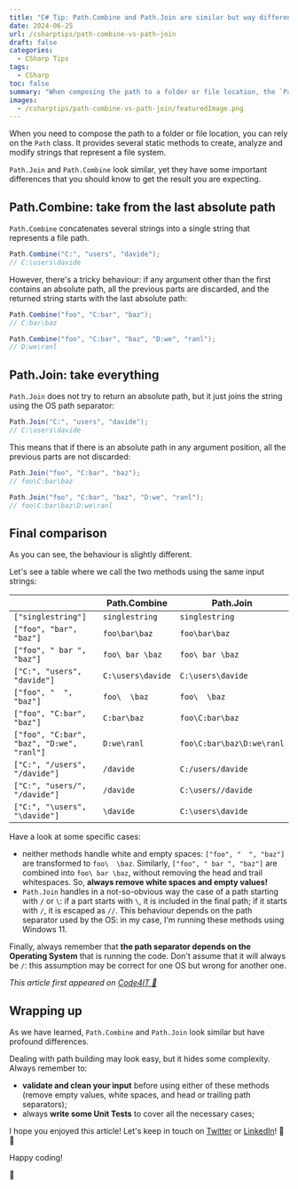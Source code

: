 ```yaml
---
title: "C# Tip: Path.Combine and Path.Join are similar but way different."
date: 2024-06-25
url: /csharptips/path-combine-vs-path-join
draft: false
categories:
  - CSharp Tips
tags:
  - CSharp
toc: false
summary: "When composing the path to a folder or file location, the `Path` class can come in handy. `Path.Join` and `Path.Combine` may look similar, but their behavior differ in an unexpected way."
images:
  - /csharptips/path-combine-vs-path-join/featuredImage.png
---
```


When you need to compose the path to a folder or file location, you can rely on the `Path` class. It provides several static methods to create, analyze and modify strings that represent a file system.

`Path.Join` and `Path.Combine` look similar, yet they have some important differences that you should know to get the result you are expecting.

## Path.Combine: take from the last absolute path

`Path.Combine` concatenates several strings into a single string that represents a file path.

```cs
Path.Combine("C:", "users", "davide");
// C:\users\davide
```

However, there's a tricky behaviour: if any argument other than the first contains an absolute path, all the previous parts are discarded, and the returned string starts with the last absolute path:

```cs
Path.Combine("foo", "C:bar", "baz");
// C:bar\baz

Path.Combine("foo", "C:bar", "baz", "D:we", "ranl");
// D:we\ranl
```

## Path.Join: take everything

`Path.Join` does not try to return an absolute path, but it just joins the string using the OS path separator:

```cs
Path.Join("C:", "users", "davide");
// C:\users\davide
```

This means that if there is an absolute path in any argument position, all the previous parts are not discarded:

```cs
Path.Join("foo", "C:bar", "baz");
// foo\C:bar\baz

Path.Join("foo", "C:bar", "baz", "D:we", "ranl");
// foo\C:bar\baz\D:we\ranl
```

## Final comparison

As you can see, the behaviour is slightly different.

Let's see a table where we call the two methods using the same input strings:

|                                           | **Path.Combine**  | **Path.Join**             |
| ----------------------------------------- | ----------------- | ------------------------- |
| `["singlestring"]`                        | `singlestring`    | `singlestring`            |
| `["foo", "bar", "baz"]`                   | `foo\bar\baz`     | `foo\bar\baz`             |
| `["foo", " bar ", "baz"]`                 | `foo\ bar \baz`   | `foo\ bar \baz`           |
| `["C:", "users", "davide"]`               | `C:\users\davide` | `C:\users\davide`         |
| `["foo", "  ", "baz"]`                    | `foo\  \baz`      | `foo\  \baz`              |
| `["foo", "C:bar", "baz"]`                 | `C:bar\baz`       | `foo\C:bar\baz`           |
| `["foo", "C:bar", "baz", "D:we", "ranl"]` | `D:we\ranl`       | `foo\C:bar\baz\D:we\ranl` |
| `["C:", "/users", "/davide"]`             | `/davide`         | `C:/users/davide`         |
| `["C:", "users/", "/davide"]`             | `/davide`         | `C:\users//davide`        |
| `["C:", "\users", "\davide"]`             | `\davide`         | `C:\users\davide`         |

Have a look at some specific cases:

- neither methods handle white and empty spaces: `["foo", "  ", "baz"]` are transformed to `foo\  \baz`. Similarly, `["foo", " bar ", "baz"]` are combined into `foo\ bar \baz`, without removing the head and trail whitespaces. So, **always remove white spaces and empty values!**
- `Path.Join` handles in a not-so-obvious way the case of a path starting with `/` or `\`: if a part starts with `\`, it is included in the final path; if it starts with `/`, it is escaped as `//`. This behaviour depends on the path separator used by the OS: in my case, I'm running these methods using Windows 11.

Finally, always remember that **the path separator depends on the Operating System** that is running the code. Don't assume that it will always be `/`: this assumption may be correct for one OS but wrong for another one.

_This article first appeared on [Code4IT 🐧](https://www.code4it.dev/)_

## Wrapping up

As we have learned, `Path.Combine` and `Path.Join` look similar but have profound differences.

Dealing with path building may look easy, but it hides some complexity. Always remember to:

- **validate and clean your input** before using either of these methods (remove empty values, white spaces, and head or trailing path separators);
- always **write some Unit Tests** to cover all the necessary cases;

I hope you enjoyed this article! Let's keep in touch on [Twitter](https://twitter.com/BelloneDavide) or [LinkedIn](https://www.linkedin.com/in/BelloneDavide/)! 🤜🤛

Happy coding!

🐧
